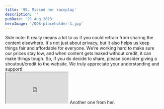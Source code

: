 ```yaml
---
title: '95. Missed her raceplay'
description: ''
pubDate: '21 Aug 2023'
heroImage: '/QOS-placeholder-1.jpg'
---
```

<div class="video_paragraph_header"> Side note: It really means a lot to us if you could refrain from sharing the content elsewhere. It's not just about privacy, but it also helps us keep things fair and affordable for everyone. We're working hard to make sure our prices stay low, and when content gets leaked without credit, it can make things tough. So, if you do decide to share, please consider giving a shoutout/credit to the website. We truly appreciate your understanding and support!</div>

<iframe src="https://drive.google.com/file/d/1BlqQfxBCNoxmc3XaRdqZER2ooTeL2kFJ/preview" width="200" height="100" allow="autoplay" allowfullscreen="allowfullscreen"></iframe>
Another one from her.
<br>
<br>
<!---<a class="read_more" href="https://drive.google.com/file/d/1BlqQfxBCNoxmc3XaRdqZER2ooTeL2kFJ/view?usp=sharing">Download</a>--->